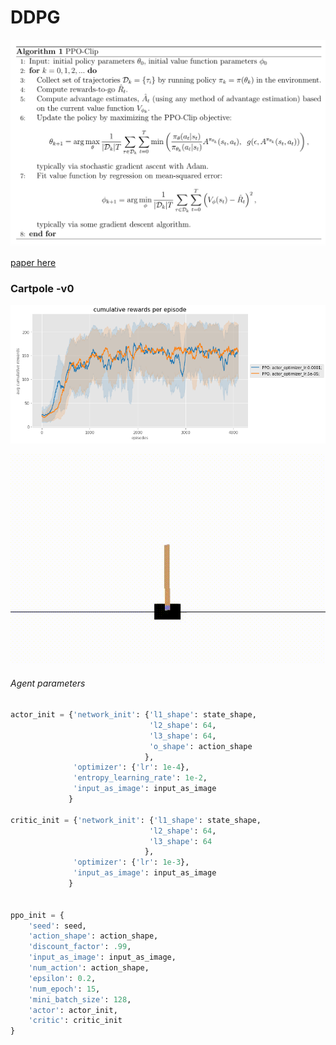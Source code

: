 # DDPG
![](.images/algorithm.png)

[paper here](https://arxiv.org/abs/1707.06347)

### Cartpole -v0

![result_reward](.images/result.png)



![pendulum_gif](.images/cartpole.gif)

###### Agent parameters 

```python
actor_init = {'network_init': {'l1_shape': state_shape, 
                               'l2_shape': 64, 
                               'l3_shape': 64,
                               'o_shape': action_shape
                              },
              'optimizer': {'lr': 1e-4},
              'entropy_learning_rate': 1e-2,
              'input_as_image': input_as_image
             }

critic_init = {'network_init': {'l1_shape': state_shape, 
                               'l2_shape': 64, 
                               'l3_shape': 64
                              },
              'optimizer': {'lr': 1e-3},
              'input_as_image': input_as_image
             }


ppo_init = {
    'seed': seed,
    'action_shape': action_shape,
    'discount_factor': .99,
    'input_as_image': input_as_image,
    'num_action': action_shape,
    'epsilon': 0.2,
    'num_epoch': 15,
    'mini_batch_size': 128,
    'actor': actor_init,
    'critic': critic_init
}
```

